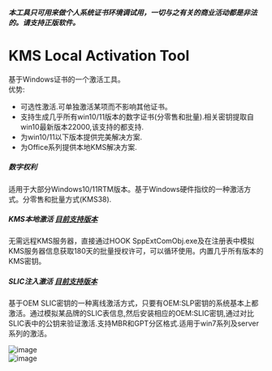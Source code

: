 ##### 本工具只可用来做个人系统证书环境调试用，一切与之有关的商业活动都是非法的。请支持正版软件。

# KMS Local Activation Tool  
基于Windows证书的一个激活工具。  
优势:
- 可选性激活.可单独激活某项而不影响其他证书。  
- 支持生成几乎所有win10/11版本的数字证书(分零售和批量).相关密钥提取自win10最新版本22000,该支持的都支持.   
- 为win10/11以下版本提供完美解决方案.    
- 为Office系列提供本地KMS解决方案.   

##### 数字权利
适用于大部分Windows10/11RTM版本。基于Windows硬件指纹的一种激活方式。分零售和批量方式(KMS38). 

##### KMS本地激活 [目前支持版本](README_KMS.md)
无需远程KMS服务器，直接通过HOOK SppExtComObj.exe及在注册表中模拟KMS服务器信息获取180天的批量授权许可，可以循环使用。内置几乎所有版本的KMS密钥。

##### SLIC注入激活 [目前支持版本](README_OEMSLIP.md)
基于OEM SLIC密钥的一种离线激活方式，只要有OEM:SLP密钥的系统基本上都激活。通过模拟某品牌的SLIC表信息,然后安装相应的OEM:SLIC密钥,通过对比SLIC表中的公钥来验证激活.支持MBR和GPT分区格式.适用于win7系列及server系列的激活。

![image](https://github.com/laomms/KmsTool/blob/main/kms.JPG)     
![image](https://github.com/laomms/KmsTool/blob/main/kms2.png)   



















